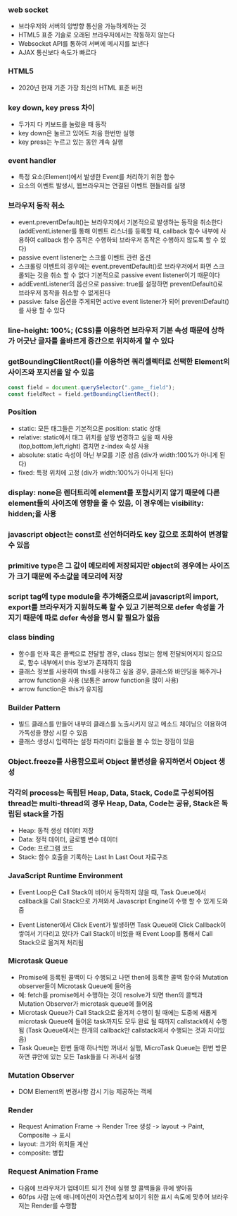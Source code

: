 ### web socket

- 브라우저와 서버의 양뱡향 통신을 가능하게하는 것
- HTML5 표준 기술로 오래된 브라우저에서는 작동하지 않는다
- Websocket API를 통하여 서버에 메시지를 보낸다
- AJAX 통신보다 속도가 빠르다

### HTML5

- 2020년 현재 기준 가장 최신의 HTML 표준 버전

### key down, key press 차이

- 두가지 다 키보드를 눌렀을 때 동작
- key down은 눌르고 있어도 처음 한번만 실행
- key press는 누르고 있는 동안 계속 실행

### event handler

- 특정 요소(Element)에서 발생한 Event를 처리하기 위한 함수
- 요소의 이벤트 발생시, 웹브라우저는 연결된 이벤트 핸들러를 실행

### 브라우저 동작 취소

- event.preventDefault()는 브라우저에서 기본적으로 발생하는 동작을 취소한다 (addEventListener를 통해 이벤트 리스너를 등록할 때, callback 함수 내부에 사용하여 callback 함수 동작은 수행하되 브라우저 동작은 수행하지 않도록 할 수 있다)
- passive event listener는 스크롤 이벤트 관련 옵션
- 스크롤링 이벤트의 경우에는 event.preventDefault()로 브라우저에서 화면 스크롤되는 것을 취소 할 수 없다 기본적으로 passive event listener이기 때문이다
- addEventListener의 옵션으로 passive: true를 설정하면 preventDefault()로 브라우저 동작을 취소할 수 없게된다
- passive: false 옵션을 주게되면 active event listener가 되어 preventDefault()를 사용 할 수 있다

### line-height: 100%; (CSS)를 이용하면 브라우저 기본 속성 때문에 상하가 어긋난 글자를 올바르게 중간으로 위치하게 할 수 있다

### getBoundingClientRect()를 이용하면 쿼리셀렉터로 선택한 Element의 사이즈와 포지션을 알 수 있음

```javascript
const field = document.querySelector(".game__field");
const fieldRect = field.getBoundingClientRect();
```

### Position

- static: 모든 태그들은 기본적으론 position: static 상태
- relative: static에서 태그 위치를 살짱 변경하고 싶을 때 사용 (top,bottom,left,right) 겹치면 z-index 속성 사용
- absolute: static 속성이 아닌 부모를 기준 삼음 (div가 width:100%가 아니게 된다)
- fixed: 특정 위치에 고정 (div가 width:100%가 아니게 된다)

### display: none은 렌더트리에 element를 포함시키지 않기 때문에 다른 element들의 사이즈에 영향을 줄 수 있음, 이 경우에는 visibility: hidden;을 사용

### javascript object는 const로 선언하더라도 key 값으로 조회하여 변경할 수 있음

### primitive type은 그 값이 메모리에 저장되지만 object의 경우에는 사이즈가 크기 때문에 주소값을 메모리에 저장

### script tag에 type module을 추가해줌으로써 javascript의 import, export를 브라우저가 지원하도록 할 수 있고 기본적으로 defer 속성을 가지기 때문에 따로 defer 속성을 명시 할 필요가 없음

### class binding

- 함수를 인자 혹은 콜백으로 전달할 경우, class 정보는 함께 전달되어지지 않으므로, 함수 내부에서 this 정보가 존재하지 않음
- 클래스 정보를 사용하여 this를 사용하고 싶을 경우, 클래스와 바인딩을 해주거나 arrow function을 사용 (보통은 arrow function을 많이 사용)
- arrow function은 this가 유지됨

### Builder Pattern

- 빌드 클래스를 만들어 내부의 클래스를 노출시키지 않고 메소드 체이닝으 이용하여 가독성을 향상 시킬 수 있음
- 클래스 생성시 입력하는 설정 파라미터 값들을 볼 수 있는 장점이 있음

### Object.freeze를 사용함으로써 Object 불변성을 유지하면서 Object 생성

### 각각의 process는 독립된 Heap, Data, Stack, Code로 구성되어짐 thread는 multi-thread의 경우 Heap, Data, Code는 공유, Stack은 독립된 stack을 가짐

- Heap: 동적 생성 데이터 저장
- Data: 정적 데이터, 글로벌 변수 데이터
- Code: 프로그램 코드
- Stack: 함수 호출을 기록하는 Last In Last Oout 자료구조

### JavaScript Runtime Environment

- Event Loop은 Call Stack이 비어서 동작하지 않을 때, Task Queue에서 callback을 Call Stack으로 가져와서 Javascript Engine이 수행 할 수 있게 도와줌

- Event Listener에서 Click Event가 발생하면 Task Queue에 Click Callback이 쌓여서 기다리고 있다가 Call Stack이 비었을 때 Event Loop를 통해서 Call Stack으로 옮겨져 처리됨

### Microtask Queue

- Promise에 등록된 콜백이 다 수행되고 나면 then에 등록한 콜백 함수와 Mutation observer들이 Microtask Queue에 들어옴
- 예: fetch를 promise에서 수행하는 것이 resolve가 되면 then의 콜백과 Mutation Observer가 microtask queue에 들어옴
- Microtask Queue가 Call Stack으로 옮겨져 수행이 될 때에는 도중에 새롭게 microtask Queue에 들어온 task까지도 모두 완료 될 때까지 callstack에서 수행됨 (Task Queue에서는 한개의 callback만 callstack에서 수행되는 것과 차이있음)
- Task Queue는 한번 돌때 하나씩만 꺼내서 실행, MicroTask Queue는 한번 방문하면 큐안에 있는 모든 Task들을 다 꺼내서 실행

### Mutation Observer

- DOM Element의 변경사항 감시 기능 제공하는 객체

### Render

- Request Animation Frame -> Render Tree 생성 -> layout -> Paint, Composite -> 표시
- layout: 크기와 위치들 계산
- composite: 병합

### Request Animation Frame

- 다음에 브라우저가 업데이트 되기 전에 실행 할 콜백들을 큐에 쌓아둠
- 60fps 사람 눈에 애니메이션이 자연스럽게 보이기 위한 표시 속도에 맞추어 브라우저는 Render를 수행함
